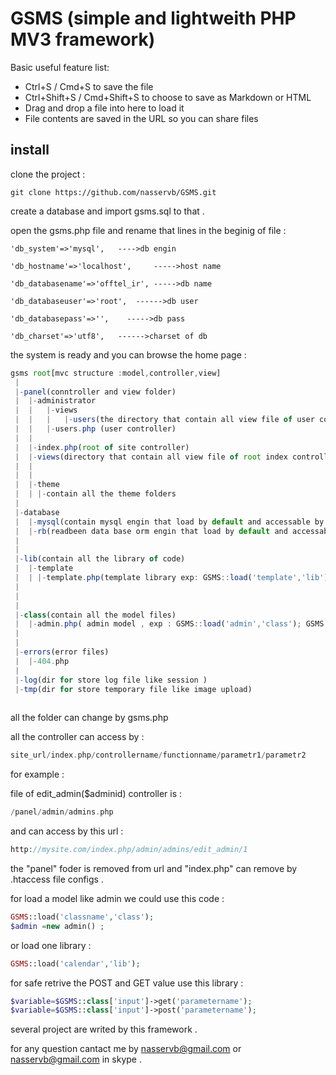 # GSMS (simple and lightweith PHP MV3 framework)

Basic useful feature list:

 * Ctrl+S / Cmd+S to save the file
 * Ctrl+Shift+S / Cmd+Shift+S to choose to save as Markdown or HTML
 * Drag and drop a file into here to load it
 * File contents are saved in the URL so you can share files

install
-----------------------

clone the project : 
```git
git clone https://github.com/nasservb/GSMS.git
```

create a database and import gsms.sql to that .

open the gsms.php file and rename that lines in the beginig of file  :
 

	'db_system'=>'mysql',   ---->db engin
    
	'db_hostname'=>'localhost',     ----->host name
	
	'db_databasename'=>'offtel_ir', ----->db name
	
	'db_databaseuser'=>'root',  ------>db user
	
	'db_databasepass'=>'',    ----->db pass
	
	'db_charset'=>'utf8',   ------>charset of db
 	

the system is ready and you can browse the home page :

```javascript
gsms root[mvc structure :model,controller,view]
 |
 |-panel(conntroller and view folder)
 |  |-administrator
 |  |   |-views
 |  |   |   |-users(the directory that contain all view file of user controller)
 |  |   |-users.php (user controller)
 |  |
 |  |-index.php(root of site controller)
 |  |-views(directory that contain all view file of root index controller)
 |  |
 |  |
 |  |-theme
 |  | |-contain all the theme folders
 |  
 |-database
 |  |-mysql(contain mysql engin that load by default and accessable by GSMS::$class['mysql']->)
 |  |-rb(readbeen data base orm engin that load by default and accessable by exp:  R::exec('') )
 |
 |
 |-lib(contain all the library of code)
 |  |-template
 |  | |-template.php(template library exp: GSMS::load('template','lib'); GSMS::$class['template']->header($parameter))
 |
 |
 |
 |-class(contain all the model files)
 |  |-admin.php( admin model , exp : GSMS::load('admin','class'); GSMS::$class['admin']->getAdmin(1)) 
 |  
 |  
 |-errors(error files)
 |  |-404.php
 |
 |-log(dir for store log file like session )
 |-tmp(dir for store temporary file like image upload)
 
```


all the folder can change by gsms.php 

all the controller can access by :
```php
site_url/index.php/controllername/functionname/parametr1/parametr2
```

for example : 

file of edit_admin($adminid) controller is : 
```php
/panel/admin/admins.php
```

and can access by this url :  

```php
http://mysite.com/index.php/admin/admins/edit_admin/1
```

the "panel" foder is removed from url and "index.php" can remove by .htaccess file configs . 

for load a model like admin we could use this code : 

```php
GSMS::load('classname','class');
$admin =new admin() ; 
```

or load one library : 

```php
GSMS::load('calendar','lib');
```

for safe retrive the POST and GET value use this library : 

```php
$variable=$GSMS::class['input']->get('parametername');
$variable=$GSMS::class['input']->post('parametername');
```



several project are writed by this framework . 

for any question cantact me by nasservb@gmail.com or  nasservb@gmail.com in skype . 

